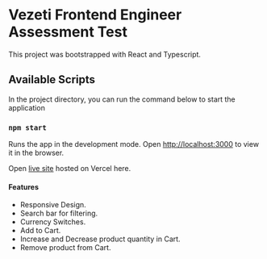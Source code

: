 # Vezeti Frontend Engineer Assessment Test

This project was bootstrapped with React and Typescript.

## Available Scripts

In the project directory, you can run the command below to start the application

### `npm start`

Runs the app in the development mode.
Open [http://localhost:3000](http://localhost:3000) to view it in the browser.

Open [live site](https://vezeti-frontend-assessment.vercel.app/) hosted on Vercel here.

#### Features

* Responsive Design.
* Search bar for filtering.
* Currency Switches.
* Add to Cart.
* Increase and Decrease product quantity in Cart.
* Remove product from Cart.
